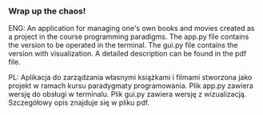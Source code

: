 ### Wrap up the chaos!

ENG: 
An application for managing one's own books and movies created as a project in the course programming paradigms. 
The app.py file contains the version to be operated in the terminal.
The gui.py file contains the version with visualization.
A detailed description can be found in the pdf file. 

PL: 
Aplikacja do zarządzania własnymi książkami i filmami stworzona jako projekt w ramach kursu paradygmaty programowania. 
Plik app.py zawiera wersję do obsługi w terminalu.
Plik gui.py zawiera wersję z wizualizacją.
Szczegółowy opis znajduje się w pliku pdf.